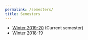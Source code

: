 ```yaml
---
permalink: /semesters/
title: Semesters
---
```


- [Winter 2019-20](/cs236860/) (Current semester)
- [Winter 2018-19](/cs236860/semesters/w1819)
